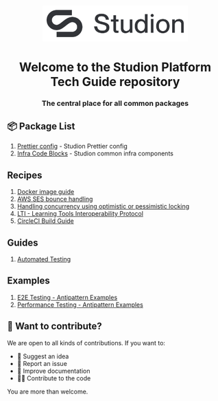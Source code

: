 <div align="center">
  <img 
    src="assets/images/logo.png" 
    alt="Studion Logo" 
    width="320" 
    style="padding: 10px; background-color: white;">
  <h1>Welcome to the Studion Platform Tech Guide repository</h1>
  <h3><strong>The central place for all common packages</strong></h3>
</div>

## 📦 Package List

1. [Prettier config](https://github.com/ExtensionEngine/prettier-config) - Studion Prettier config
2. [Infra Code Blocks](https://github.com/ExtensionEngine/infra-code-blocks) - Studion common infra components

## Recipes

1. [Docker image guide](./recipes/docker-image-guide.md)
2. [AWS SES bounce handling](./recipes/ses-bounce-handling.md)
3. [Handling concurrency using optimistic or pessimistic locking](./recipes/handling-concurrency.md)
4. [LTI - Learning Tools Interoperability Protocol](./recipes/lti.md)
5. [CircleCI Build Guide](./recipes/circleci-build-guide.md)

## Guides

1. [Automated Testing](./recipes/automated-testing.md)

## Examples

1. [E2E Testing - Antipattern Examples](./examples/e2e-testing-antipattern-examples.md)
2. [Performance Testing - Antipattern Examples](./examples/performance-testing-antipattern-examples.md)

## 🙌 Want to contribute?

We are open to all kinds of contributions. If you want to:

- 🤔 Suggest an idea
- 🐛 Report an issue
- 📖 Improve documentation
- 👨‍💻 Contribute to the code

You are more than welcome.
